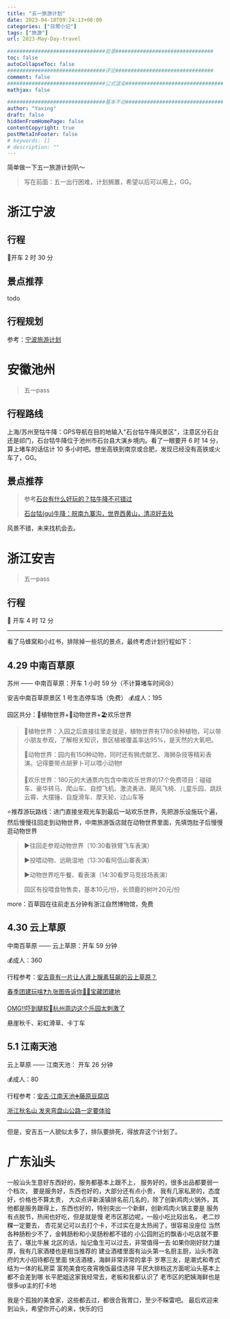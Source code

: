 ```yaml
---
title: "五一旅游计划"
date: 2023-04-18T09:24:13+08:00
categories: ["日常小记"]
tags: ["旅游"]
url: 2023-May-Day-travel

################################目录################################
toc: false
autoCollapseToc: false
################################评论################################
comment: false
################################公式渲染################################
mathjax: false

################################基本不动################################
author: "Yaxing"
draft: false
hiddenFromHomePage: false
contentCopyright: true
postMetaInFooter: false
# keywords: []
# description: ""
---
```


简单做一下五一旅游计划叭～<!--more-->

> 写在前面：五一出行困难，计划搁置，希望以后可以用上，GG。

# 浙江宁波

## 行程

🚗开车 2 时 30 分

## 景点推荐

todo

## 行程规划

参考：[宁波旅游计划](https://www.xiaohongshu.com/search_result/643370a2000000000703b60a)

# 安徽池州

> 五一pass

## 行程路线

上海/苏州至牯牛降：GPS导航在目的地输入"石台牯牛降风景区"，注意区分石台还是祁门，石台牯牛降位于池州市石台县大演乡境内。看了一眼要开 6 时 14 分，算上堵车的话估计 10 多小时吧。想坐高铁到南京或合肥，发现已经没有高铁或火车了，GG。

## 景点推荐

> 参考[石台有什么好玩的？牯牛降不可错过](https://www.mafengwo.cn/gonglve/ziyouxing/172459.html)
>
> [石台牯(gu)牛降：皖南九寨沟，世界西黄山，清凉好去处](https://www.mafengwo.cn/gonglve/ziyouxing/124166.html)

风景不错，未来找机会去。

# 浙江安吉

> 五一pass

## 行程

🚗 开车 4 时 12 分

***

看了马蜂窝和小红书，排除掉一些坑的景点，最终考虑计划行程如下：

## 4.29 中南百草原

苏州 —— 中南百草原：开车 1 小时 59 分（不计算堵车时间:cry:）

安吉中南百草原景区 1 号生态停车场（免费）
💰成人：195

园区共分：🌳植物世界+🦁动物世界+🏖欢乐世界

> 🌳植物世界：入园之后直接往里走就是，植物世界有1780余种植物，可以带小朋友参观，了解相关知识，景区植被覆盖率达95%，是天然的大氧吧。
>
> 🐒动物世界：园内有150种动物，同时还有狮虎献艺、海狮杂技等精彩表演。记得要带点胡萝卜可以喂小动物❗
>
> 🎡欢乐世界：180元的大通票内包含中南欢乐世界的17个免费项目：碰碰车、豪华转马、爬山车、自控飞机、激流勇进、飓风飞椅、儿童乐园、跳跃云霄、大摆锤、自旋滑车、摩天轮、过山车等


:star:推荐游玩路线：进门直接坐观光车到最后一站欢乐世界，先把游乐设施玩个遍，然后慢慢往回走到动物世界，中南旅游饭店就在动物世界里面，先填饱肚子后慢慢逛动物世界

> ▶️往回走参观动物世界（10:30看铁臂飞车表演）
>
> ▶️投喂动物、远眺湿地（13:30看阿佤山寨表演）
>
> ▶️动物世界吃午餐、看表演（14:30看罗马竞技场表演）
>
> 园区有投喂食物售卖，基本10元/份，长颈鹿的树叶20元/份

more：百草园在往前走五分钟有浙江自然博物馆，免费

## 4.30 云上草原

中南百草原 —— 云上草原：开车 59 分钟

💰成人：360

行程参考：[安吉竟有一片让人肾上腺素狂飙的云上草原？](https://www.mafengwo.cn/gonglve/ziyouxing/301536.html)

[春季团建玩啥❓九张图告诉你👋🏻宝藏团建地](https://www.xiaohongshu.com/search_result/64350e4c000000001300b0c2)

[OMG‼️吓到腿软🤪杭州周边这个乐园太刺激了](https://www.xiaohongshu.com/search_result/63fc99fa0000000027012810)

悬崖秋千、彩虹滑草、卡丁车

## 5.1 江南天池

云上草原 —— 江南天池： 开车 26 分钟

💰成人：80

行程参考：[安吉·江南天池➕藤原豆腐店](https://www.xiaohongshu.com/search_result/6425a8200000000027028962)

[浙江秋名山 发夹弯盘山公路一定要体验](https://www.xiaohongshu.com/search_result/641ac92b000000001203291d)

***

但是，安吉五一人貌似太多了，排队要排死，得放弃这个计划了。

# 广东汕头

一般汕头生意好东西好的，服务都基本上跟不上，
服务好的，很多出品都要弱一个档次，
要是服务好，东西也好的，大部分还有点小贵，
我有几家私房的，态度好，价格也不算太贵，
大众点评新溪镇排名前几名的，除了创新鸡肉火锅外，其他都是服务跟得上，东西也好的，特别突出一个新鲜，创新鸡肉火锅主要是
服务有点脱节，热闹也好吃，但是就是慢
老市区那边呢，一般小吃比较出名，
老二炒粿一定要去，
杏花吴记可以去打个卡，不过实在是太热闹了，很容易没座位
当然各种肠粉少不了，金韩肠粉和小吴肠粉都不错的
小公园附近的飘香小吃店就不要去了，堪比牛展
北区的话，灿记鱼生可以过去，非常值得一去
如果你刚好财力雄厚，我有几家酒楼也是相当推荐的
建业酒楼里面有汕头第一名厨主厨，汕头市政府的大小招待都在里面
快活酒楼，海鲜非常非常的拿手
岁寒三友，是潮式和粤式结为一体的私房菜
富苑美食吃夜宵晚饭最佳选择
平民大排档这方面呢汕头基本上都不会差到哪
长平肥姐这家我经常去，老板和我都认识了
老市区的肥姨海鲜也是很多up主的打卡地

我是个孤独的美食家，这些都去过，都很合我胃口，至少不睬雷吧。
最后欢迎来到汕头，希望你开心的来，快乐的归
